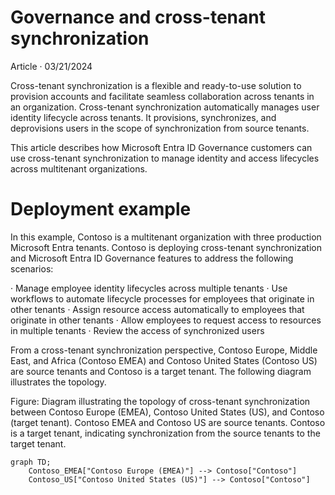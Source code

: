 Governance and cross-tenant synchronization
===

Article · 03/21/2024

Cross-tenant synchronization is a flexible and ready-to-use solution to provision accounts and facilitate seamless collaboration across tenants in an organization. Cross-tenant synchronization automatically manages user identity lifecycle across tenants. It provisions, synchronizes, and deprovisions users in the scope of synchronization from source tenants.

This article describes how Microsoft Entra ID Governance customers can use cross-tenant synchronization to manage identity and access lifecycles across multitenant organizations.

# Deployment example

In this example, Contoso is a multitenant organization with three production Microsoft Entra tenants. Contoso is deploying cross-tenant synchronization and Microsoft Entra ID Governance features to address the following scenarios:

· Manage employee identity lifecycles across multiple tenants
· Use workflows to automate lifecycle processes for employees that originate in other tenants
· Assign resource access automatically to employees that originate in other tenants
· Allow employees to request access to resources in multiple tenants
· Review the access of synchronized users

From a cross-tenant synchronization perspective, Contoso Europe, Middle East, and Africa (Contoso EMEA) and Contoso United States (Contoso US) are source tenants and Contoso is a target tenant. The following diagram illustrates the topology.

Figure: Diagram illustrating the topology of cross-tenant synchronization between Contoso Europe (EMEA), Contoso United States (US), and Contoso (target tenant). Contoso EMEA and Contoso US are source tenants. Contoso is a target tenant, indicating synchronization from the source tenants to the target tenant.

```mermaid
graph TD;
    Contoso_EMEA["Contoso Europe (EMEA)"] --> Contoso["Contoso"]
    Contoso_US["Contoso United States (US)"] --> Contoso["Contoso"]
```
